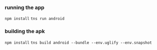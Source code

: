### running the app

```npm install```
```tns run android```

### building the apk

```npm install```
```tns build android --bundle --env.uglify --env.snapshot```